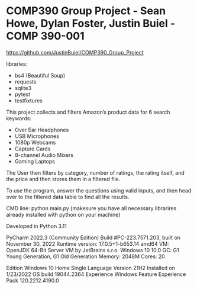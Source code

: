 # COMP390 Group Project - Sean Howe, Dylan Foster, Justin Buiel - COMP 390-001

https://github.com/JustinBuiel/COMP390_Group_Project

libraries:
  - bs4 (Beautiful Soup)
  - requests
  - sqlite3
  - pytest
  - testfixtures

This project collects and filters Amazon’s product data for 6 search keywords:
  - Over Ear Headphones
  - USB Microphones
  - 1080p Webcams
  - Capture Cards
  - 8-channel Audio Mixers
  - Gaming Laptops

The User then filters by category, number of ratings, the rating itself, and the price and then stores them in a filtered file. 

To use the program, answer the questions using valid inputs, and then head over to the filtered data table to find all the results.

CMD line: python main.py (makesure you have all necessary librarires already installed with python on your machine)

Developed in Python 3.11

PyCharm 2022.3 (Community Edition)
Build #PC-223.7571.203, built on November 30, 2022
Runtime version: 17.0.5+1-b653.14 amd64
VM: OpenJDK 64-Bit Server VM by JetBrains s.r.o.
Windows 10 10.0
GC: G1 Young Generation, G1 Old Generation
Memory: 2048M
Cores: 20

Edition	Windows 10 Home Single Language
Version	21H2
Installed on	‎1/‎23/‎2022
OS build	19044.2364
Experience	Windows Feature Experience Pack 120.2212.4190.0
